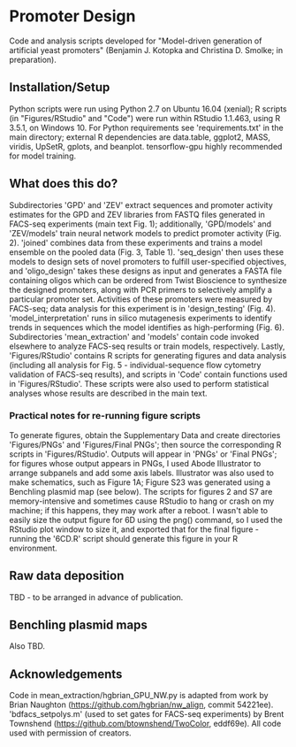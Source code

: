 # Promoter Design
Code and analysis scripts developed for "Model-driven generation of artificial yeast promoters" (Benjamin J. Kotopka and Christina D. Smolke; in preparation).

## Installation/Setup
Python scripts were run using Python 2.7 on Ubuntu 16.04 (xenial); R scripts (in "Figures/RStudio" and "Code") were run within RStudio 1.1.463, using R 3.5.1, on Windows 10. For Python requirements see 'requirements.txt' in the main directory; external R dependencies are data.table, ggplot2, MASS, viridis, UpSetR, gplots, and beanplot. tensorflow-gpu highly recommended for model training.

## What does this do?
Subdirectories 'GPD' and 'ZEV' extract sequences and promoter activity estimates for the GPD and ZEV libraries from FASTQ files generated in FACS-seq experiments (main text Fig. 1); additionally, 'GPD/models' and 'ZEV/models' train neural network models to predict promoter activity (Fig. 2). 'joined' combines data from these experiments and trains a model ensemble on the pooled data (Fig. 3, Table 1). 'seq_design' then uses these models to design sets of novel promoters to fulfill user-specified objectives, and 'oligo_design' takes these designs as input and generates a FASTA file containing oligos which can be ordered from Twist Bioscience to synthesize the designed promoters, along with PCR primers to selectively amplify a particular promoter set. Activities of these promoters were measured by FACS-seq; data analysis for this experiment is in 'design_testing' (Fig. 4). 'model_interpretation' runs in silico mutagenesis experiments to identify trends in sequences which the model identifies as high-performing (Fig. 6). Subdirectories 'mean_extraction' and 'models' contain code invoked elsewhere to analyze FACS-seq results or train models, respectively. Lastly, 'Figures/RStudio' contains R scripts for generating figures and data analysis (including all analysis for Fig. 5 - individual-sequence flow cytometry validation of FACS-seq results), and scripts in 'Code' contain functions used in 'Figures/RStudio'. These scripts were also used to perform statistical analyses whose results are described in the main text.

### Practical notes for re-running figure scripts
To generate figures, obtain the Supplementary Data and create directories 'Figures/PNGs' and 'Figures/Final PNGs'; then source the corresponding R scripts in 'Figures/RStudio'. Outputs will appear in 'PNGs' or 'Final PNGs'; for figures whose output appears in PNGs, I used Abode Illustrator to arrange subpanels and add some axis labels. Illustrator was also used to make schematics, such as Figure 1A; Figure S23 was generated using a Benchling plasmid map (see below). The scripts for figures 2 and S7 are memory-intensive and sometimes cause RStudio to hang or crash on my machine; if this happens, they may work after a reboot. I wasn't able to easily size the output figure for 6D using the png() command, so I used the RStudio plot window to size it, and exported that for the final figure - running the '6CD.R' script should generate this figure in your R environment.

## Raw data deposition
TBD - to be arranged in advance of publication.

## Benchling plasmid maps
Also TBD.

## Acknowledgements
Code in mean_extraction/hgbrian_GPU_NW.py is adapted from work by Brian Naughton (https://github.com/hgbrian/nw_align, commit 54221ee). 'bdfacs_setpolys.m' (used to set gates for FACS-seq experiments) by Brent Townshend (https://github.com/btownshend/TwoColor, eddf69e). All code used with permission of creators.
